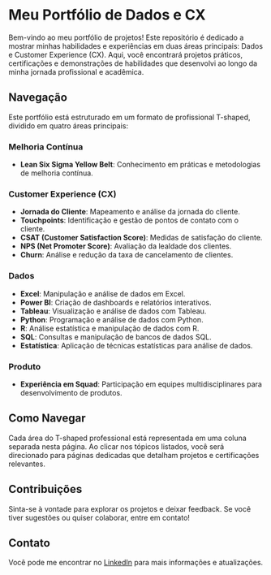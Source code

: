 # Meu Portfólio de Dados e CX

Bem-vindo ao meu portfólio de projetos! Este repositório é dedicado a mostrar minhas habilidades e experiências em duas áreas principais: Dados e Customer Experience (CX). Aqui, você encontrará projetos práticos, certificações e demonstrações de habilidades que desenvolvi ao longo da minha jornada profissional e acadêmica.

## Navegação

Este portfólio está estruturado em um formato de profissional T-shaped, dividido em quatro áreas principais:

### Melhoria Contínua
- **Lean Six Sigma Yellow Belt**: Conhecimento em práticas e metodologias de melhoria contínua.

### Customer Experience (CX)
- **Jornada do Cliente**: Mapeamento e análise da jornada do cliente.
- **Touchpoints**: Identificação e gestão de pontos de contato com o cliente.
- **CSAT (Customer Satisfaction Score)**: Medidas de satisfação do cliente.
- **NPS (Net Promoter Score)**: Avaliação da lealdade dos clientes.
- **Churn**: Análise e redução da taxa de cancelamento de clientes.

### Dados
- **Excel**: Manipulação e análise de dados em Excel.
- **Power BI**: Criação de dashboards e relatórios interativos.
- **Tableau**: Visualização e análise de dados com Tableau.
- **Python**: Programação e análise de dados com Python.
- **R**: Análise estatística e manipulação de dados com R.
- **SQL**: Consultas e manipulação de bancos de dados SQL.
- **Estatística**: Aplicação de técnicas estatísticas para análise de dados.

### Produto
- **Experiência em Squad**: Participação em equipes multidisciplinares para desenvolvimento de produtos.

## Como Navegar

Cada área do T-shaped professional está representada em uma coluna separada nesta página. Ao clicar nos tópicos listados, você será direcionado para páginas dedicadas que detalham projetos e certificações relevantes.

## Contribuições

Sinta-se à vontade para explorar os projetos e deixar feedback. Se você tiver sugestões ou quiser colaborar, entre em contato!

## Contato

Você pode me encontrar no [LinkedIn](https://www.linkedin.com/in/lucasvflopes/) para mais informações e atualizações.

